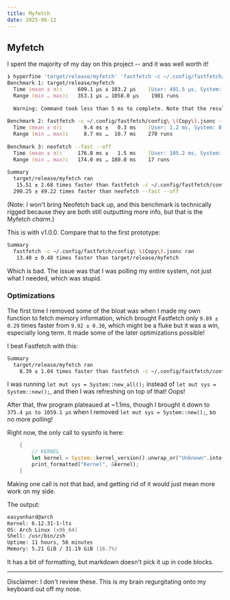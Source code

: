 ```yaml
---
title: Myfetch
date: 2025-06-12
---
```

## Myfetch
I spent the majority of my day on this project -- and it was well worth it!

```zsh
❯ hyperfine 'target/release/myfetch' 'fastfetch -c ~/.config/fastfetch/config\ \(Copy\).jsonc --logo none' 'neofetch --fast --off'
Benchmark 1: target/release/myfetch
  Time (mean ± σ):     609.1 µs ± 103.2 µs    [User: 491.5 µs, System: 478.5 µs]
  Range (min … max):   353.1 µs … 1058.0 µs    1981 runs
 
  Warning: Command took less than 5 ms to complete. Note that the results might be inaccurate because hyperfine can not calibrate the shell startup time much more precise than this limit. You can try to use the `-N`/`--shell=none` option to disable the shell completely.
 
Benchmark 2: fastfetch -c ~/.config/fastfetch/config\ \(Copy\).jsonc --logo none
  Time (mean ± σ):       9.4 ms ±   0.3 ms    [User: 1.2 ms, System: 8.0 ms]
  Range (min … max):     8.7 ms …  10.7 ms    270 runs
 
Benchmark 3: neofetch --fast --off
  Time (mean ± σ):     176.8 ms ±   1.5 ms    [User: 105.2 ms, System: 79.2 ms]
  Range (min … max):   174.0 ms … 180.0 ms    17 runs
 
Summary
  target/release/myfetch ran
   15.51 ± 2.68 times faster than fastfetch -c ~/.config/fastfetch/config\ \(Copy\).jsonc --logo none
  290.25 ± 49.22 times faster than neofetch --fast --off
```
(Note: I won't bring Neofetch back up, and this benchmark is technically rigged because they are both still outputting more info, but that is the Myfetch _charm_.)

This is with v1.0.0. Compare that to the first prototype:
```zsh
Summary 
  fastfetch -c ~/.config/fastfetch/config\ \(Copy\).jsonc ran 
   13.48 ± 0.48 times faster than target/release/myfetch
```

Which is bad. The issue was that I was polling my entire system, not just what I needed, which was stupid.  

### Optimizations
The first time I removed some of the bloat was when I made my own function to fetch memory information, which brought Fastfetch only `9.89 ± 0.29` times faster from `9.92 ± 0.30`, which might be a fluke but it was a win, especially long term. It made some of the later optimizations possible!

I beat Fastfetch with this:
```zsh
Summary
  target/release/myfetch ran
    8.39 ± 1.04 times faster than fastfetch -c ~/.config/fastfetch/config\ \(Copy\).jsonc
```

I was running `let mut sys = System::new_all();` instead of `let mut sys = System::new();`, and then I was refreshing on top of that! Oops!

After that, thw program plateaued at ~1.1ms, though I brought it down to `375.4 µs to 1059.1 µs` when I removed `let mut sys = System::new();`, so no more polling!

Right now, the only call to sysinfo is here:
```rust
    {
        // KERNEL
        let kernel = System::kernel_version().unwrap_or("Unknown".into());
        print_formatted("Kernel", &kernel);
    }
```

Making one call is not that bad, and getting rid of it would just mean more work on my side.

The output:
```zsh
easyonhard@arch
Kernel: 6.12.31-1-lts
OS: Arch Linux (x86_64)
Shell: /usr/bin/zsh
Uptime: 11 hours, 56 minutes
Memory: 5.21 GiB / 31.19 GiB (16.7%)
```

It has a bit of formatting, but markdown doesn't pick it up in code blocks.

---

Disclaimer: I don't review these. This is my brain regurgitating onto my keyboard out off my nose.